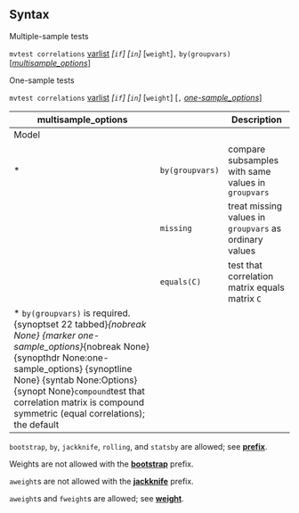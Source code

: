 ## Syntax

Multiple-sample tests

`mvtest correlations`
[varlist](http://www.stata.com/help.cgi?varlist)
_\[`if`\] \[`in`\]_ \[`weight`\]`,`
`by(groupvars)`
\[[<var class="command">multisample_options</var><strong></strong>](mvtest%20correlations##multisample_options)\]

One-sample tests

`mvtest correlations`
[varlist](http://www.stata.com/help.cgi?varlist)
_\[`if`\] \[`in`\]_ \[`weight`\] \[`,`
[<var class="command">one-sample_options</var><strong></strong>](mvtest%20correlations##one-sample_options)\]

| multisample\_options                                                                                                                                                                                                                                                                                                                                                               |                 | Description                                            |
|------------------------------------------------------------------------------------------------------------------------------------------------------------------------------------------------------------------------------------------------------------------------------------------------------------------------------------------------------------------------------------|-----------------|--------------------------------------------------------|
| Model                                                                                                                                                                                                                                                                                                                                                                              |                 |                                                        |
| \*                                                                                                                                                                                                                                                                                                                                                                                 | `by(groupvars)` | compare subsamples with same values in `groupvars`     |
|                                                                                                                                                                                                                                                                                                                                                                                    | `missing`       | treat missing values in `groupvars` as ordinary values |
|                                                                                                                                                                                                                                                                                                                                                                                    | `equals(C)`     | test that correlation matrix equals matrix `C`         |
| \* `by(groupvars)` is required. <span options="22 tabbed">{synoptset 22 tabbed}_{nobreak None} <span options="one-sample_options">{marker one-sample\_options}_{nobreak None} {synopthdr None:one-sample\_options} {synoptline None} {syntab None:Options} {synopt None}`compound`test that correlation matrix is compound symmetric (equal correlations); the default |                 |                                                        |

`bootstrap`, `by`, `jackknife`, `rolling`, and `statsby` are allowed;
see
[<strong>prefix</strong>](http://www.stata.com/help.cgi?prefix).

Weights are not allowed with the
[<strong>bootstrap</strong>](http://www.stata.com/help.cgi?bootstrap)
prefix.

`aweight`s are not allowed with the
[<strong>jackknife</strong>](http://www.stata.com/help.cgi?jackknife)
prefix.

`aweight`s and `fweight`s are allowed; see
[<strong>weight</strong>](http://www.stata.com/help.cgi?weight).
